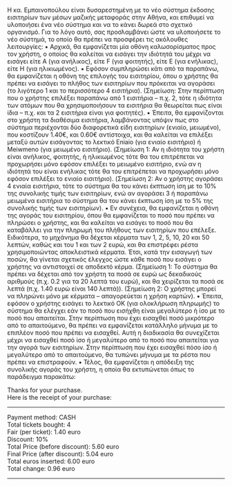 Η κα. Εμπαινοπούλου είναι δυσαρεστημένη με το νέο σύστημα έκδοσης εισιτηρίων των μέσων μαζικής 
μεταφοράς στην Αθήνα, και επιθυμεί να υλοποιήσει ένα νέο σύστημα και να το κάνει δωρεά στο σχετικό 
οργανισμό. Για το λόγο αυτό, σας προσλαμβάνει ώστε να υλοποιήσετε το νέο σύστημά, το οποίο θα πρέπει 
να προσφέρει τις ακόλουθες λειτουργίες:
▪ Αρχικά, θα εμφανίζεται μία οθόνη καλωσορίσματος προς τον χρήστη, ο οποίος θα καλείται να εισάγει
την ιδιότητά του μέχρι να εισάγει είτε Α (για ανήλικος), είτε F (για φοιτητής), είτε Ε (για ενήλικας), είτε 
Η (για ηλικιωμένος).
▪ Εφόσον συμπληρώσει κάτι από τα παραπάνω, θα εμφανίζεται η οθόνη της επιλογής του εισιτηρίου, όπου 
ο χρήστης θα πρέπει να εισάγει το πλήθος των εισιτηρίων που πρόκειται να αγοράσει (το λιγότερο 1 και 
το περισσότερο 4 εισιτήρια).
(Σημείωση: Στην περίπτωση που ο χρήστης επιλέξει παραπάνω από 1 εισιτήρια – π.χ. 2, τότε η ιδιότητα 
των ατόμων που θα χρησιμοποιήσουν τα εισιτήρια θα θεωρείται πως είναι ίδια – π.χ. και τα 2 εισιτήρια 
είναι για φοιτητές).
▪ Έπειτα, θα εμφανίζονται στο χρήστη τα διαθέσιμα εισιτήρια, λαμβάνοντας υπόψιν πως στο σύστημα 
περιέχονται δύο διαφορετικά είδη εισιτηρίων (ενιαίο, μειωμένο), που κοστίζουν 1.40€, και 0.60€ 
αντίστοιχα, και θα καλείται να επιλέξει μεταξύ αυτών εισάγοντας το λεκτικό Eniaio (για ενιαίο εισιτήριο)
ή Meiwmeno (για μειωμένο εισιτήριο).
(Σημείωση 1: Αν η ιδιότητα του χρήστη είναι ανήλικος, φοιτητής, ή ηλικιωμένος τότε θα του επιτρέπεται 
να προχωρήσει μόνο εφόσον επιλέξει το μειωμένο εισιτήριο, ενώ αν η ιδιότητά του είναι ενήλικας τότε θα 
του επιτρέπεται να προχωρήσει μόνο εφόσον επιλέξει το ενιαίο εισιτήριο).
(Σημείωση 2: Αν ο χρήστης αγοράσει 4 ενιαία εισιτήρια, τότε το σύστημα θα του κάνει έκπτωση ίση με το 
10% της συνολικής τιμής των εισιτηρίων, ενώ αν αγοράσει 3 ή παραπάνω μειωμένα εισιτήρια το σύστημα 
θα του κάνει έκπτωση ίση με το 5% της συνολικής τιμής των εισιτηρίων).
▪ Εν συνέχεια, θα εμφανίζεται η οθόνη της αγοράς του εισιτηρίου, όπου θα εμφανίζεται το ποσό που πρέπει 
να πληρώσει ο χρήστης, και θα καλείται να εισάγει το ποσό που θα καταβάλλει για την πληρωμή του 
πλήθους των εισιτηρίων που επέλεξε. Ειδικότερα, το μηχάνημα θα δέχεται κέρματα των 1, 2, 5, 10, 20 
και 50 λεπτών, καθώς και του 1 και των 2 ευρώ, και θα επιστρέφει ρέστα χρησιμοποιώντας αποκλειστικά 
κέρματα. Έτσι, κατά την εισαγωγή των ποσών, θα γίνεται σχετικός έλεγχος ώστε κάθε ποσό που εισάγει 
ο χρήστης να αντιστοιχεί σε αποδεκτό κέρμα. 
(Σημείωση 1: Το σύστημα θα πρέπει να δέχεται από τον χρήστη τα ποσά σε ευρώ ως δεκαδικούς αριθμούς 
(π.χ. 0.2 για τα 20 λεπτά του ευρώ), και θα χειρίζεται τα ποσά σε λεπτά (π.χ. 1.40 ευρώ είναι 140 λεπτά)).
(Σημείωση 2: Ο χρήστης μπορεί να πληρώνει μόνο με κέρματα – απαγορεύεται η χρήση καρτών).
▪ Έπειτα, εφόσον ο χρήστης εισάγει το λεκτικό ΟΚ (για ολοκλήρωση πληρωμής) το σύστημα θα ελέγχει 
εάν το ποσό που εισήχθη είναι μεγαλύτερο ή ίσο με το ποσό που απαιτείται. Στην περίπτωση που έχει 
εισαχθεί ποσό μικρότερο από το απαιτούμενο, θα πρέπει να εμφανίζεται κατάλληλο μήνυμα με το 
επιπλέον ποσό που πρέπει να εισαχθεί. Αυτή η διαδικασία θα συνεχίζεται μέχρι να εισαχθεί ποσό ίσο ή 
μεγαλύτερο από το ποσό που απαιτείται για την αγορά των εισιτηρίων. Στην περίπτωση που έχει εισαχθεί 
πόσο ίσο ή μεγαλύτερο από το απαιτούμενο, θα τυπώνει μήνυμα με τα ρέστα που πρέπει να επιστραφούν. 
▪ Τέλος, θα εμφανίζεται η απόδειξη της συνολικής αγοράς του χρήστη, η οποία θα εκτυπώνεται όπως το 
παράδειγμα παρακάτω:

Thanks for your purchase.<br>
Here is the receipt of your purchase:
***********************************************************************************
Payment method: CASH<br>
Total tickets bought: 4<br>
Fair (per ticket): 1.40 euro<br>
Discount: 10%<br>
Total Price (before discount): 5.60 euro<br>
Final Price (after discount): 5.04 euro<br>
Total euros inserted: 6.00 euro<br>
Total change: 0.96 euro<br>
***********************************************************************************

